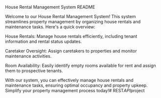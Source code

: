 
House Rental Management System README

Welcome to our House Rental Management System! This system streamlines property management by organizing house rentals and maintenance tasks. Here's a quick overview:

House Rentals: Manage house rentals efficiently, including tenant information and rental status updates.

Caretaker Oversight: Assign caretakers to properties and monitor maintenance activities.

Room Availability: Easily identify empty rooms available for rent and assign them to prospective tenants.

With our system, you can effectively manage house rentals and maintenance tasks, ensuring optimal occupancy and property upkeep. Simplify your property management process today!#   R E S T _ A P I _ p r o j e c t  
 
